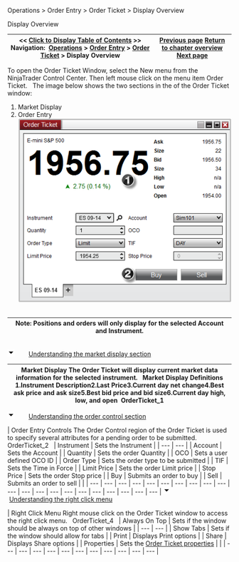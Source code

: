 ﻿
Operations > Order Entry > Order Ticket > Display Overview

Display Overview

| << [Click to Display Table of Contents](display_overview_order_ticket.md) >> **Navigation:**     [Operations](operations-1.md) > [Order Entry](order_entry-1.md) > [Order Ticket](order_ticket-1.md) > Display Overview | [Previous page](order_ticket-1.md) [Return to chapter overview](order_ticket-1.md) [Next page](submitting_orders_order_ticket-1.md) |
| --- | --- |
To open the Order Ticket Window, select the New menu from the NinjaTrader Control Center. Then left mouse click on the menu item Order Ticket.
 
The image below shows the two sections in the of the Order Ticket window:
 
1. Market Display
2. Order Entry
 
![OrderTicket_3](orderticket_3.png)
 

| Note: Positions and orders will only display for the selected Account and Instrument. |
| --- |
## 
![tog_minus](tog_minus-1.gif)        [Understanding the market display section](javascript:HMToggle('toggle','UnderstandingTheMarketDisplaySection','UnderstandingTheMarketDisplaySection_ICON'))

| Market Display The Order Ticket will display current market data information for the selected instrument.   Market Display Definitions 1.Instrument Description2.Last Price3.Current day net change4.Best ask price and ask size5.Best bid price and bid size6.Current day high, low, and open  OrderTicket_1 |
| --- |
![tog_minus](tog_minus-1.gif)        [Understanding the order control section](javascript:HMToggle('toggle','UnderstandingTheOrderControlSection','UnderstandingTheOrderControlSection_ICON'))

| Order Entry Controls The Order Control region of the Order Ticket is used to specify several attributes for a pending order to be submitted.   OrderTicket_2     | Instrument | Sets the Instrument | | --- | --- | | Account | Sets the Account | | Quantity | Sets the order Quantity | | OCO | Sets a user defined OCO ID | | Order Type | Sets the order type to be submitted | | TIF | Sets the Time in Force | | Limit Price | Sets the order Limit price | | Stop Price | Sets the order Stop price | | Buy | Submits an order to buy | | Sell | Submits an order to sell | |
| --- | --- | --- | --- | --- | --- | --- | --- | --- | --- | --- | --- | --- | --- | --- | --- | --- | --- | --- | --- | --- |
![tog_minus](tog_minus-1.gif)        [Understanding the right click menu](javascript:HMToggle('toggle','UnderstandingTheRightClickMenu','UnderstandingTheRightClickMenu_ICON'))

| Right Click Menu Right mouse click on the Order Ticket window to access the right click menu.   OrderTicket_4     | Always On Top | Sets if the window should be always on top of other windows | | --- | --- | | Show Tabs | Sets if the window should allow for tabs | | Print | Displays Print options | | Share | Displays Share options | | Properties | Sets the [Order Ticket properties](properties_order_ticket-1.md) | |
| --- | --- | --- | --- | --- | --- | --- | --- | --- | --- | --- |

